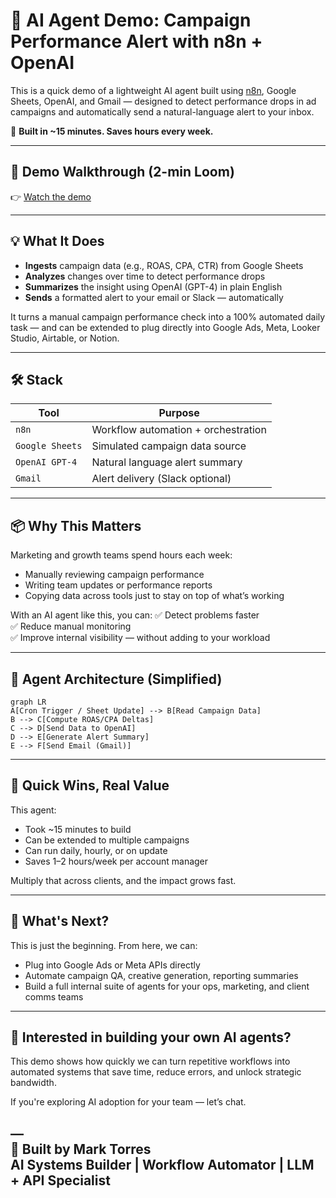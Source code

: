# 🚨 AI Agent Demo: Campaign Performance Alert with n8n + OpenAI

This is a quick demo of a lightweight AI agent built using [n8n](https://n8n.io), Google Sheets, OpenAI, and Gmail — designed to detect performance drops in ad campaigns and automatically send a natural-language alert to your inbox.

🧠 **Built in ~15 minutes. Saves hours every week.**

---

## 🎥 Demo Walkthrough (2-min Loom)
👉 [Watch the demo](https://www.loom.com/share/ac0835733d7a4dfa82ebdcfabe5940c8?sid=9928698f-e0b1-407d-804f-71ebca137ea8)

---

## 💡 What It Does

- **Ingests** campaign data (e.g., ROAS, CPA, CTR) from Google Sheets  
- **Analyzes** changes over time to detect performance drops  
- **Summarizes** the insight using OpenAI (GPT-4) in plain English  
- **Sends** a formatted alert to your email or Slack — automatically  

It turns a manual campaign performance check into a 100% automated daily task — and can be extended to plug directly into Google Ads, Meta, Looker Studio, Airtable, or Notion.

---

## 🛠️ Stack

| Tool        | Purpose                         |
|-------------|---------------------------------|
| `n8n`       | Workflow automation + orchestration |
| `Google Sheets` | Simulated campaign data source |
| `OpenAI GPT-4` | Natural language alert summary |
| `Gmail`     | Alert delivery (Slack optional)  |

---

## 📦 Why This Matters

Marketing and growth teams spend hours each week:
- Manually reviewing campaign performance  
- Writing team updates or performance reports  
- Copying data across tools just to stay on top of what’s working

With an AI agent like this, you can:
✅ Detect problems faster  
✅ Reduce manual monitoring  
✅ Improve internal visibility — without adding to your workload  

---

## 🧩 Agent Architecture (Simplified)

```mermaid
graph LR
A[Cron Trigger / Sheet Update] --> B[Read Campaign Data]
B --> C[Compute ROAS/CPA Deltas]
C --> D[Send Data to OpenAI]
D --> E[Generate Alert Summary]
E --> F[Send Email (Gmail)]
```

---

## 🚀 Quick Wins, Real Value

This agent:
- Took ~15 minutes to build
- Can be extended to multiple campaigns
- Can run daily, hourly, or on update
- Saves 1–2 hours/week per account manager

Multiply that across clients, and the impact grows fast.

---

## 🧭 What's Next?

This is just the beginning. From here, we can:
- Plug into Google Ads or Meta APIs directly
- Automate campaign QA, creative generation, reporting summaries
- Build a full internal suite of agents for your ops, marketing, and client comms teams

---

## 👋 Interested in building your own AI agents?

This demo shows how quickly we can turn repetitive workflows into automated systems that save time, reduce errors, and unlock strategic bandwidth.

If you're exploring AI adoption for your team — let’s chat.

—  
👤 **Built by Mark Torres**  
AI Systems Builder | Workflow Automator | LLM + API Specialist
---
